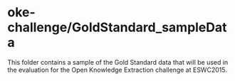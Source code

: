 oke-challenge/GoldStandard_sampleData
=========

This folder contains a sample of the Gold Standard data that will be used in the evaluation for the Open Knowledge Extraction challenge at ESWC2015.


